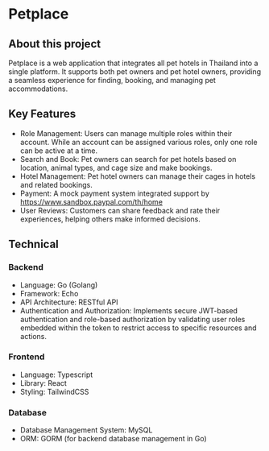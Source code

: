# Petplace

## About this project
Petplace is a web application that integrates all pet hotels in Thailand into a single platform. It supports both pet owners and pet hotel owners, providing a seamless experience for finding, booking, and managing pet accommodations.

## Key Features
- Role Management: Users can manage multiple roles within their account. While an account can be assigned various roles, only one role can be active at a time.
- Search and Book: Pet owners can search for pet hotels based on location, animal types, and cage size and make bookings.
- Hotel Management: Pet hotel owners can manage their cages in hotels and related bookings.
- Payment: A mock payment system integrated support by https://www.sandbox.paypal.com/th/home
- User Reviews: Customers can share feedback and rate their experiences, helping others make informed decisions.

## Technical
### Backend
- Language: Go (Golang)
- Framework: Echo
- API Architecture: RESTful API
- Authentication and Authorization: Implements secure JWT-based authentication and role-based authorization by validating user roles embedded within the token to restrict access to specific resources and actions.

### Frontend
- Language: Typescript
- Library: React
- Styling: TailwindCSS
 
### Database
- Database Management System: MySQL
- ORM: GORM (for backend database management in Go)
